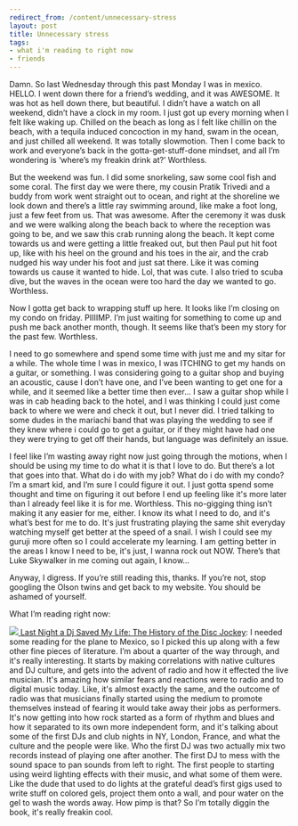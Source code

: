 ```yaml
---
redirect_from: /content/unnecessary-stress
layout: post
title: Unnecessary stress
tags:
- what i'm reading to right now
- friends
---
```

Damn. So last Wednesday through this past Monday I was in mexico. HELLO. I went down there for a friend’s wedding, and it was AWESOME. It was hot as hell down there, but beautiful. I didn’t have a watch on all weekend, didn’t have a clock in my room. I just got up every morning when I felt like waking up. Chilled on the beach as long as I felt like chillin on the beach, with a tequila induced concoction in my hand, swam in the ocean, and just chilled all weekend. It was totally slowmotion. Then I come back to work and everyone’s back in the gotta-get-stuff-done mindset, and all I’m wondering is ‘where’s my freakin drink at?’ Worthless.

But the weekend was fun. I did some snorkeling, saw some cool fish and some coral. The first day we were there, my cousin Pratik Trivedi and a buddy from work went straight out to ocean, and right at the shoreline we look down and there’s a little ray swimming around, like make a foot long, just a few feet from us. That was awesome. After the ceremony it was dusk and we were walking along the beach back to where the reception was going to be, and we saw this crab running along the beach. It kept come towards us and were getting a little freaked out, but then Paul put hit foot up, like with his heel on the ground and his toes in the air, and the crab nudged his way under his foot and just sat there. Like it was coming towards us cause it wanted to hide. Lol, that was cute. I also tried to scuba dive, but the waves in the ocean were too hard the day we wanted to go. Worthless.

Now I gotta get back to wrapping stuff up here. It looks like I’m closing on my condo on friday. PIIIIMP. I’m just waiting for something to come up and push me back another month, though. It seems like that’s been my story for the past few. Worthless.

I need to go somewhere and spend some time with just me and my sitar for a while. The whole time I was in mexico, I was ITCHING to get my hands on a guitar, or something. I was considering going to a guitar shop and buying an acoustic, cause I don’t have one, and I’ve been wanting to get one for a while, and it seemed like a better time then ever... I saw a guitar shop while I was in cab heading back to the hotel, and I was thinking I could just come back to where we were and check it out, but I never did. I tried talking to some dudes in the mariachi band that was playing the wedding to see if they knew where i could go to get a guitar, or if they might have had one they were trying to get off their hands, but language was definitely an issue.

I feel like I’m wasting away right now just going through the motions, when I should be using my time to do what it is that I love to do. But there’s a lot that goes into that. What do i do with my job? What do i do with my condo? I’m a smart kid, and I’m sure I could figure it out. I just gotta spend some thought and time on figuring it out before I end up feeling like it's more later than I already feel like it is for me. Worthless. This no-gigging thing isn’t making it any easier for me, either. I know its what I need to do, and it's what’s best for me to do. It's just frustrating playing the same shit everyday watching myself get better at the speed of a snail. I wish I could see my guruji more often so I could accelerate my learning. I am getting better in the areas I know I need to be, it's just, I wanna rock out NOW. There’s that Luke Skywalker in me coming out again, I know…

Anyway, I digress. If you’re still reading this, thanks. If you’re not, stop googling the Olson twins and get back to my website. You should be ashamed of yourself.

What I’m reading right now:

[![](http://images.amazon.com/images/P/0802136885.01.MZZZZZZZ.jpg) Last Night a Dj Saved My Life: The History of the Disc Jockey](http://www.amazon.com/exec/obidos/ASIN/0802136885/nikhiltrivedi-20): I needed some reading for the plane to Mexico, so I picked this up along with a few other fine pieces of literature. I’m about a quarter of the way through, and it's really interesting. It starts by making correlations with native cultures and DJ culture, and gets into the advent of radio and how it effected the live musician. It's amazing how similar fears and reactions were to radio and to digital music today. Like, it's almost exactly the same, and the outcome of radio was that musicians finally started using the medium to promote themselves instead of fearing it would take away their jobs as performers. It's now getting into how rock started as a form of rhythm and blues and how it separated to its own more independent form, and it's talking about some of the first DJs and club nights in NY, London, France, and what the culture and the people were like. Who the first DJ was two actually mix two records instead of playing one after another. The first DJ to mess with the sound space to pan sounds from left to right. The first people to starting using weird lighting effects with their music, and what some of them were. Like the dude that used to do lights at the grateful dead’s first gigs used to write stuff on colored gels, project them onto a wall, and pour water on the gel to wash the words away. How pimp is that? So I’m totally diggin the book, it's really freakin cool.
